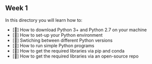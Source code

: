 ## Week 1 ##

In this directory you will learn how to:


- [:seedling:] How to download Python 3+ and Python 2.7 on your machine
- [:seedling:] How to set-up your Python environment
- [:seedling:] Swtiching between different Python versions
- [:seedling:] How to run simple Python programs
- [:seedling:] How to get the required libraries via pip and conda
- [:seedling:] How to get the required libraries via an open-source repo


